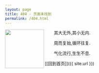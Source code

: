 ```yaml
---
layout: page
title: 404 - 页面未找到
permalink: /404.html
---
```


<style>
    img
    {
        image-rendering: optimizeSpeed;
        image-rendering: -moz-crisp-edges; /* Firefox */
        image-rendering: -o-crisp-edges; /* Opera */
        image-rendering: -webkit-optimize-contrast; /* Webkit (non-standard naming) */
        image-rendering: pixelated;
        -ms-interpolation-mode: nearest-neighbor; /* IE (non-standard property) */
    }
</style>

<p><img src="{{ site.pic }}favicon.png" alt="" style="width: 128px;" align="left"/></p>

<p style="position:relative;left:30px">其大无外,其小无内.</p>

<p style="position:relative;left:30px">周而复始,循环往复.</p>

<p style="position:relative;left:30px">气化流行,生生不息.</p>

[\[回到首页\]]({{ site.url }})